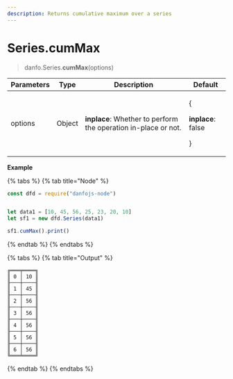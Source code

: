 ```yaml
---
description: Returns cumulative maximum over a series
---
```


# Series.cumMax

> danfo.Series.**cumMax**(options)

| Parameters | Type   | Description                                                    | Default                                                |
| ---------- | ------ | -------------------------------------------------------------- | ------------------------------------------------------ |
| options    | Object | **inplace**: Whether to perform the operation in-place or not. | <p>{</p><p><strong>inplace</strong>: false</p><p>}</p> |

**Example**

{% tabs %}
{% tab title="Node" %}
```javascript
const dfd = require("danfojs-node")


let data1 = [10, 45, 56, 25, 23, 20, 10]
let sf1 = new dfd.Series(data1)

sf1.cumMax().print()
```
{% endtab %}
{% endtabs %}

{% tabs %}
{% tab title="Output" %}
```
╔═══╤════╗
║ 0 │ 10 ║
╟───┼────╢
║ 1 │ 45 ║
╟───┼────╢
║ 2 │ 56 ║
╟───┼────╢
║ 3 │ 56 ║
╟───┼────╢
║ 4 │ 56 ║
╟───┼────╢
║ 5 │ 56 ║
╟───┼────╢
║ 6 │ 56 ║
╚═══╧════╝
```
{% endtab %}
{% endtabs %}
